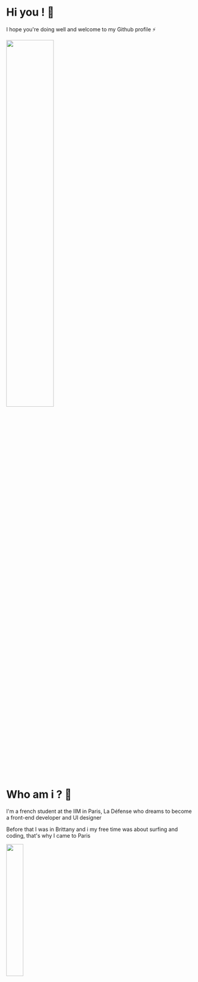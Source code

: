 # Hi you ! 👋

I hope you're doing well and welcome to my Github profile ⚡

<img src="https://media.giphy.com/media/l4JyOCNEfXvVYEqB2/giphy.gif" width="50%">

# Who am i ? 🤔

I'm a french student at the IIM in Paris, La Défense who dreams to become a front-end developer and UI designer

Before that I was in Brittany and i my free time was about surfing and coding, that's why I came to Paris

<img src="https://media.giphy.com/media/dJUtqIcqeyMvK/giphy.gif" width="30%">

<!--
**thomas-dg/thomas-dg** is a ✨ _special_ ✨ repository because its `README.md` (this file) appears on your GitHub profile.

Here are some ideas to get you started:

- 🔭 I’m currently working on ...
- 🌱 I’m currently learning ...
- 👯 I’m looking to collaborate on ...
- 🤔 I’m looking for help with ...
- 💬 Ask me about ...
- 📫 How to reach me: ...
- 😄 Pronouns: ...
- ⚡ Fun fact: ...
-->
